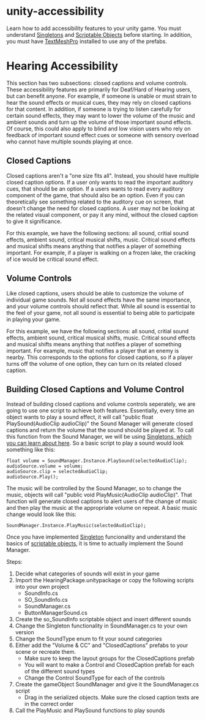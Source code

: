 # unity-accessibility
<p>Learn how to add accessibility features to your unity game. You must understand <a href="https://gamedevbeginner.com/singletons-in-unity-the-right-way/">Singletons</a> and <a href="https://docs.unity3d.com/Manual/class-ScriptableObject.html">Scriptable Objects</a> before starting. In addition, you must have <a href="https://docs.unity3d.com/Manual/com.unity.textmeshpro.html">TextMeshPro</a> installed to use any of the prefabs.

<h1>Hearing Accessibility</h1>

<p>This section has two subsections: closed captions and volume controls. These accessibility features are primarily for Deaf/Hard of Hearing users, but can benefit anyone. For example, if someone is unable or must strain to hear the sound effects or musical cues, they may rely on closed captions for that content. In addition, if someone is trying to listen carefully for certain sound effects, they may want to lower the volume of the music and ambient sounds and turn up the volume of those important sound effects. Of course, this could also apply to blind and low vision users who rely on feedback of important sound effect cues or someone with sensory overload who cannot have multiple sounds playing at once.</p>

<h2>Closed Captions</h2>

<p>Closed captions aren't a "one size fits all". Instead, you should have multiple closed caption options. If a user only wants to read the important auditory cues, that should be an option. If a users wants to read every auditory component of the game, that should also be an option. Even if you can theoretically see something related to the auditory cue on screen, that doesn't change the need for closed captions. A user may not be looking at the related visual component, or pay it any mind, without the closed caption to give it significance.</p> 
<p>For this example, we have the following sections: all sound, critial sound effects, ambient sound, critical musical shifts, music. Critical sound effects and musical shifts means anything that notifies a player of something important. For example, if a player is walking on a frozen lake, the cracking of ice would be critical sound effect.</p>

<h2>Volume Controls</h2>

<p>Like closed captions, users should be able to customize the volume of individual game sounds. Not all sound effects have the same importance, and your volume controls should reflect that. While all sound is essential to the feel of your game, not all sound is essential to being able to participate in playing your game.</p>
<p>For this example, we have the following sections: all sound, critial sound effects, ambient sound, critical musical shifts, music. Critical sound effects and musical shifts means anything that notifies a player of something important. For example, music that notifies a player that an enemy is nearby. This corresponds to the options for closed captions, so if a player turns off the volume of one option, they can turn on its related closed caption.</p>

<h2>Building Closed Captions and Volume Control</h2>

<p>Instead of building closed captions and volume controls seperately, we are going to use one script to achieve both features. Essentially, every time an object wants to play a sound effect, it will call "public float PlaySound(AudioClip audioClip)" the Sound Manager will generate closed captions and return the volume that the sound should be played at. To call this function from the Sound Manager, we will be using <a href="https://gamedevbeginner.com/singletons-in-unity-the-right-way/">Singletons, which you can learn about here</a>. So a basic script to play a sound would look something like this:</p>

```
float volume = SoundManager.Instance.PlaySound(selectedAudioClip); 
audioSource.volume = volume;
audioSource.clip = selectedAudioClip;
audioSource.Play();
```
<p>The music will be controlled by the Sound Manager, so to change the music, objects will call "public void PlayMusic(AudioClip audioClip)". That function will generate closed captions to alert users of the change of music and then play the music at the appropriate volume on repeat. A basic music change would look like this:</p>

```
SoundManager.Instance.PlayMusic(selectedAudioClip); 
```

<p>Once you have implemented <a href="https://gamedevbeginner.com/singletons-in-unity-the-right-way/">Singleton</a> funcionality and understand the basics of <a href="https://docs.unity3d.com/Manual/class-ScriptableObject.html">scriptable objects</a>, it is time to actually implement the Sound Manager.</p>
<p>Steps:</p>
<ol>
  <li>Decide what categories of sounds will exist in your game</li>
  <li>Import the HearingPackage.unitypackage or copy the following scripts into your own project 
    <ul>
      <li>SoundInfo.cs</li>
      <li>SO_SoundInfo.cs</li>
      <li>SoundManager.cs</li>
      <li>ButtonManagerSound.cs</li>
    </ul>
  </li>
  <li>Create the so_SoundInfo scriptable object and insert different sounds</li>
  <li>Change the Singleton functionality in SoundManager.cs to your own version</li>
  <li>Change the SoundType enum to fit your sound categories</li>
  <li>Either add the "Volume & CC" and "ClosedCaptions" prefabs to your scene or recreate them.
    <ul>
      <li>Make sure to keep the layout groups for the ClosedCaptions prefab</li>
      <li>You will want to make a Control and ClosedCaption prefab for each of the different sound types</li>
      <li>Change the Control SoundType for each of the controls</li>
    </ul>
  </li>
  <li>Create the gameObject SoundManager and give it the SoundManager.cs script
    <ul>
      <li>Drag in the serialized objects. Make sure the closed caption texts are in the correct order</li>
    </ul>
  </li>
  <li>Call the PlayMusic and PlaySound functions to play sounds</li>
</ol>

